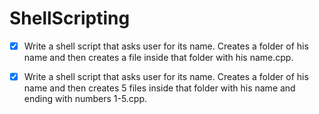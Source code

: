 # ShellScripting
-[x] Write a shell script that asks user for its name. Creates a folder of his name and then creates a file inside that folder with his name.cpp.
-[x] Write a shell script that asks user for its name. Creates a folder of his name and then creates 5 files inside that folder with his name and ending with numbers 1-5.cpp. 

